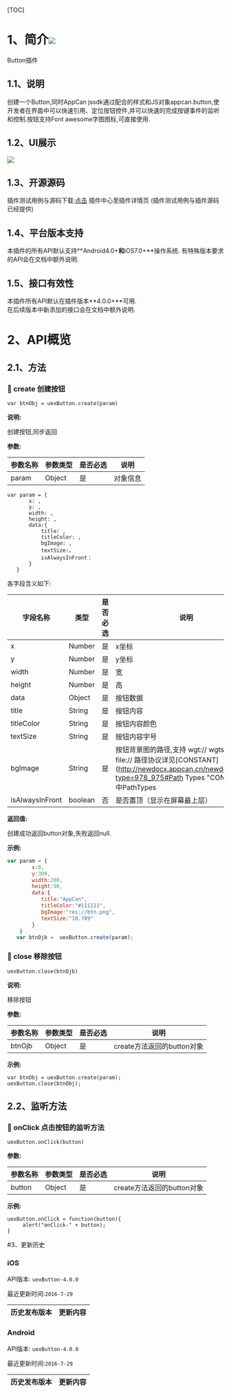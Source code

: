 [TOC]
# 1、简介[![](http://appcan-download.oss-cn-beijing.aliyuncs.com/%E5%85%AC%E6%B5%8B%2Fgf.png)]() 
Button插件
## 1.1、说明
创建一个Button,同时AppCan jssdk通过配合的样式和JS对象appcan.button,使开发者在界面中可以快速引用、定位按钮控件,并可以快速的完成按键事件的监听和控制.按钮支持Font awesome字图图标,可直接使用.
## 1.2、UI展示
  ![](http://newdocx.appcan.cn/docximg/135359g2015q6o16i.png)

## 1.3、开源源码
插件测试用例与源码下载:[点击](http://plugin.appcan.cn/details.html?id=157_index) 插件中心至插件详情页 (插件测试用例与插件源码已经提供)

## 1.4、平台版本支持
本插件的所有API默认支持**Android4.0+**和**iOS7.0+**操作系统. 
有特殊版本要求的API会在文档中额外说明.

## 1.5、接口有效性
本插件所有API默认在插件版本**4.0.0+**可用.  
在后续版本中新添加的接口会在文档中额外说明. 

# 2、API概览

## 2.1、方法
### 🍭 create  创建按钮

`var btnObj = uexButton.create(param)`  

**说明:**

创建按钮,同步返回    

**参数:**

| 参数名称  | 参数类型   | 是否必选 | 说明   |
| ----- | ------ | ---- | ---- |
| param | Object | 是    | 对象信息 |
```
var param = {
       x: ,
       y: ,
       width: ,
       height: ,
       data:{
           title: ,
           titleColor: ,
           bgImage: ,
           textSize:，
           isAlwaysInFront：
       }
   }
```
各字段含义如下:

| 字段名称       | 类型     | 是否必选 | 说明                                       |
| ---------- | ------ | ---- | ---------------------------------------- |
| x          | Number | 是    | x坐标                                      |
| y          | Number | 是    | y坐标                                      |
| width      | Number | 是    | 宽                                        |
| height     | Number | 是    | 高                                        |
| data       | Object | 是    | 按钮数据                                     |
| title      | String | 是    | 按钮内容                                     |
| titleColor | String | 是    | 按钮内容颜色                                   |
| textSize   | String | 是    | 按钮内容字号                                   |
| bgImage    | String | 是    | 按钮背景图的路径,支持 wgt:// wgts:// res:// file://  路径协议详见[CONSTANT](http://newdocx.appcan.cn/newdocx/docx?type=978_975#Path Types "CONSTANT")中PathTypes |
| isAlwaysInFront   | boolean | 否    | 是否置顶（显示在屏幕最上层）                                   |


**返回值:**

创建成功返回button对象,失败返回null.

**示例:**

```javascript
var param = {
        x:0,
        y:300,
        width:200,
        height:90,
        data:{
           title:"AppCan",
           titleColor:"#111111",
           bgImage:"res://btn.png",
           textSize:"18.789"
        }
    }
   var btnOjb =  uexButton.create(param);
```

### 🍭 close  移除按钮

`uexButton.close(btnOjb)`

**说明:**

移除按钮

**参数:**

| 参数名称   | 参数类型   | 是否必选 | 说明                  |
| ------ | ------ | ---- | ------------------- |
| btnOjb | Object | 是    | create方法返回的button对象 |

**示例:**

```
var btnObj = uexButton.create(param);
uexButton.close(btnObj);
```

## 2.2、监听方法

### 🍭 onClick 点击按钮的监听方法   

`uexButton.onClick(button)  `

**参数:**    

| 参数名称   | 参数类型   | 是否必选 | 说明                  |
| ------ | ------ | ---- | ------------------- |
| button | Object | 是    | create方法返回的button对象 |

**示例:**

```
uexButton.onClick = function(button){
     alert("onClick-" + button);
}
```
#3、更新历史

### iOS

API版本: `uexButton-4.0.0`

最近更新时间:`2016-7-29`

| 历史发布版本 | 更新内容   |
| ------ | ------ |


### Android

API版本: `uexButton-4.0.0`

最近更新时间:`2016-7-29`

| 历史发布版本 | 更新内容   |
| ------ | ------ |

